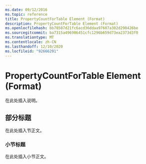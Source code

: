 ```yaml
---
ms.date: 09/12/2016
ms.topic: reference
title: PropertyCountForTable Element (Format)
description: PropertyCountForTable Element (Format)
ms.openlocfilehash: bb78507d21fc6acd36ddaa97607a302d290426be
ms.sourcegitcommit: ba7315a496986451cfc1296b659d73ea2373d3f0
ms.translationtype: MT
ms.contentlocale: zh-CN
ms.lasthandoff: 12/10/2020
ms.locfileid: "92666291"
---
```

# <a name="propertycountfortable-element-format"></a>PropertyCountForTable Element (Format)

在此处插入说明。

## <a name="section-heading"></a>部分标题

在此处插入节正文。

### <a name="subsection-heading"></a>小节标题

在此处插入小节正文。
